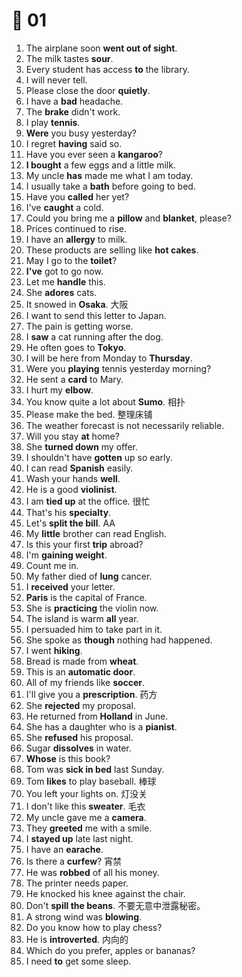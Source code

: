 # 🌴 01



1. The airplane soon **went out of sight**.
2. The milk tastes **sour**.
3. Every student has access **to** the library.
4. I will never tell.
5. Please close the door **quietly**.
6. I have a **bad** headache.
7. The **brake** didn't work.
8. I play **tennis**.
9. **Were** you busy yesterday?
10. I regret **having** said so.
11. Have you ever seen a **kangaroo**?
12. **I bought** a few eggs and a little milk.
13. My uncle **has** made me what I am today.
14. I usually take a **bath** before going to bed.
15. Have you **called** her yet?
16. I've **caught** a cold.
17. Could you bring me a **pillow** and **blanket**, please?
18. Prices continued to rise.
19. I have an **allergy** to milk.
20. These products are selling like **hot cakes**.
21. May I go to the **toilet**?
22. **I've** got to go now.
23. Let me **handle** this.
24. She **adores** cats.
25. It snowed in **Osaka**. 大阪
26. I want to send this letter to Japan.
27. The pain is getting worse.
28. I **saw** a cat running after the dog.
29. He often goes to **Tokyo**.
30. I will be here from Monday to **Thursday**.
31. Were you **playing** tennis yesterday morning?
32. He sent a **card** to Mary.
33. I hurt my **elbow**.
34. You know quite a lot about **Sumo**. 相扑
35. Please make the bed. 整理床铺
36. The weather forecast is not necessarily reliable.
37. Will you stay **at** home?
38. She **turned down** my offer.
39. I shouldn't have **gotten** up so early.
40. I can read **Spanish** easily.
41. Wash your hands **well**.
42. He is a good **violinist**.
43. I am **tied up** at the office. 很忙
44. That's his **specialty**.
45. Let's **split the bill**. AA
46. My **little** brother can read English.
47. Is this your first **trip** abroad?
48. I'm **gaining weight**.
49. Count me in.
50. My father died of **lung** cancer.
51. I **received** your letter.
52. **Paris** is the capital of France.
53. She is **practicing** the violin now.
54. The island is warm **all** year.
55. I persuaded him to take part in it.
56. She spoke as **though** nothing had happened.
57. I went **hiking**.
58. Bread is made from **wheat**.
59. This is an **automatic door**.
60. All of my friends like **soccer**.
61. I'll give you a **prescription**. 药方
62. She **rejected** my proposal.
63. He returned from **Holland** in June.
64. She has a daughter who is a **pianist**.
65. She **refused** his proposal.
66. Sugar **dissolves** in water.
67. **Whose** is this book?
68. Tom was **sick in bed** last Sunday.
69. Tom **likes** to play baseball. 棒球
70. You left your lights on. 灯没关
71. I don't like this **sweater**. 毛衣
72. My uncle gave me a **camera**.
73. They **greeted** me with a smile.
74. I **stayed up** late last night.
75. I have an **earache**.
76. Is there a **curfew**? 宵禁
77. He was **robbed** of all his money.
78. The printer needs paper.
79. He knocked his knee against the chair.
80. Don't **spill the beans**. 不要无意中泄露秘密。
81. A strong wind was **blowing**.
82. Do you know how to play chess?
83. He is **introverted**. 内向的
84. Which do you prefer, apples or bananas?
85. I need **to** get some sleep.
